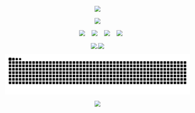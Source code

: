 <p align="center">
  <img src="https://capsule-render.vercel.app/api?type=waving&color=timeGradient&height=200&&section=header&text=Hi,friend!+ヾ(Ő∀Ő๑)ﾉ&fontSize=60&fontAlign=50&fontAlignY=36&desc=&descAlign=50&descSize=30&descAlignY=60&animation=twinkling" />
</p>

<p align="center">
    <img width="850" src="https://readme-typing-svg.demolab.com?font=Orbitron&pause=3000&center=true&color=7ADFA5FF&vCenter=true&repeat=true&width=435&lines=Welcome+to+MRCORE+GitHub+profile+." />
</p>

<p align="center"> 
      &emsp;&emsp;
      <!-- 前端 -->
      <!-- <a href=""><img src="https://img.shields.io/badge/Vue.js-35495e.svg?style=flat-square&logo=vue.js&logoColor=4FC08D" ></a>&emsp; -->
      <!-- <a href=""><img src="https://img.shields.io/badge/React-20232a.svg?style=flat-square&logo=react&logoColor=61DAFB" ></a>&emsp; -->
      <!-- <a href=""><img src="https://img.shields.io/badge/TypeScript-007ACC.svg?style=flat-square&logo=typescript&logoColor=white" ></a>&emsp; -->
      <!-- 后端和数据库 -->
      <a href=""><img src="https://img.shields.io/badge/Java-ED8B00?style=flat-square&logo=openjdk&logoColor=white" ></a>&emsp;
      <!-- <a href=""><img src="https://img.shields.io/badge/Python-14354C?style=flat-square&logo=python&logoColor=white" ></a>&emsp; -->
      <a href=""><img src="https://img.shields.io/badge/MySQL-00000F?style=flat-square&logo=mysql&logoColor=white" ></a>&emsp;
      <a href=""><img src="https://img.shields.io/badge/redis-%23DD0031.svg?&style=flat-square&logo=redis&logoColor=white" ></a>&emsp;
      <a href=""><img src="https://img.shields.io/badge/MongoDB-4EA94B?style=flat-square&logo=mongodb&logoColor=white" ></a>&emsp;
</p>

<p align="center">
  <a href="https://github.com/SCMRCORE">
    <img height=150 align="center" src="https://github-readme-stats.vercel.app/api?username=SCMRCORE&show_icons=true&theme=vue" />
  <!-- </a>
    <a href="https://github.com/SCMRCORE">
<img height=150 align="center" src="https://github-readme-streak-stats.herokuapp.com?user=SCMRCORE&theme=vue&hide_border=%E7%9C%9F&border_radius=6&locale=zh_Hans&date_format=%5BY%20%5DM%20j&mode=weekly" />
  </a> -->
  <a href="https://github.com/SCMRCORE">
    <img height=150 align="center" src="https://github-readme-stats.vercel.app/api/top-langs?username=SCMRCORE&layout=compact&langs_count=8&card_width=130&theme=vue" />
  </a>
</p>

<picture>
  <source media="(prefers-color-scheme: dark)" srcset="https://raw.githubusercontent.com/SCMRCORE/SCMRCORE/output/github-contribution-grid-snake-dark.svg">
  <source media="(prefers-color-scheme: light)" srcset="https://raw.githubusercontent.com/SCMRCORE/SCMRCORE/output/github-contribution-grid-snake.svg">
  <img alt="github contribution grid snake animation" src="https://raw.githubusercontent.com/SCMRCORE/SCMRCORE/output/github-contribution-grid-snake.svg">
</picture>

<!-- <div id="img" align=center> -->
<!-- <a href="https://https://github.com/chenJH123456" target="_blank"><img  align=center src="https://img.shields.io/badge/📖-红迷-%23f5e1c0?style=for-the-badge"/></a> <a href="https://https://github.com/chenJH123456" target="_blank"><img  align=center src="https://img.shields.io/badge/🎨-绘画-%23f5e1c0?style=for-the-badge"/></a> <a href="https://https://github.com/chenJH123456" target="_blank"><a href="https://https://github.com/chenJH123456" target="_blank"><img  align=center src="https://img.shields.io/badge/🌄-大自然-%23f5e1c0?style=for-the-badge"/></a> -->
<!-- </div> -->

<!-- <p align="center">
  <img height=200 align="center" src="https://github-readme-streak-stats.herokuapp.com?user=SCMRCORE&theme=vue&hide_border=%E7%9C%9F&border_radius=6&locale=zh_Hans&date_format=%5BY%20%5DM%20j&mode=weekly" />
</p> -->


<p align="center">
  <img src="https://capsule-render.vercel.app/api?type=waving&color=timeGradient&height=200&&section=footer&text=╰(*´︶`*)╯+Thank+you+for+coming&fontSize=40&fontAlign=50&fontAlignY=70&desc=&descAlign=50&descSize=30&descAlignY=40&animation=twinkling" />
</p>
